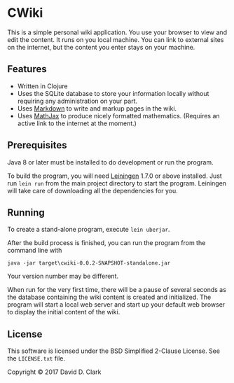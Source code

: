 # CWiki

This is a simple personal wiki application. You use your browser to view and edit the content. It runs on you local machine. You can link to external sites on the internet, but the content you enter stays on your machine.

## Features

* Written in Clojure
* Uses the SQLite database to store your information locally without requiring any administration on your part.
* Uses [Markdown](https://daringfireball.net/projects/markdown/syntax) to write and markup pages in the wiki.
* Uses [MathJax](https://www.mathjax.org/) to produce nicely formatted mathematics. (Requires an active link to the internet at the moment.)

## Prerequisites

Java 8 or later must be installed to do development or run the program.

To build the program, you will need [Leiningen](https://github.com/technomancy/leiningen) 1.7.0 or above installed. Just run `lein run` from the main project directory to start the program. Leiningen will take care of downloading all the dependencies for you.

## Running

To create a stand-alone program, execute `lein uberjar`. 

After the build process is finished, you can run the program from the command line with

```
java -jar target\cwiki-0.0.2-SNAPSHOT-standalone.jar
```

Your version number may be different.

 When run for the very first time, there will be a pause of several seconds as the database containing the wiki content is created and initialized. The program will start a local web server and start up your default web browser to display the initial content of the wiki.

## License

This software is licensed under the BSD Simplified 2-Clause License. See the `LICENSE.txt` file.

Copyright © 2017 David D. Clark
